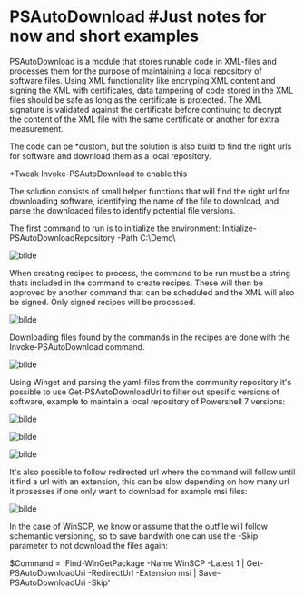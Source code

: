# PSAutoDownload #Just notes for now and short examples

PSAutoDownload is a module that stores runable code in XML-files and processes them for the purpose of maintaining a local repository of software files.
Using XML functionality like encryping XML content and signing the XML with certificates, data tampering of code stored in the XML files should be safe as long as the certificate is protected.
The XML signature is validated against the certificate before continuing to decrypt the content of the XML file with the same certificate or another for extra measurement.

The code can be *custom, but the solution is also build to find the right urls for software and download them as a local repository.

*Tweak Invoke-PSAutoDownload to enable this

The solution consists of small helper functions that will find the right url for downloading software, identifying the name of the file to download, and parse the downloaded files to identify potential file versions.

The first command to run is to initialize the environment: Initialize-PSAutoDownloadRepository -Path C:\Demo\

![bilde](https://github.com/KjellComputer/PSAutoDownload/assets/108197286/98083659-7ff5-40b1-a605-7b8206bc75dd)

When creating recipes to process, the command to be run must be a string thats included in the command to create recipes. These will then be approved by another command that can be scheduled and the XML will also be signed. Only signed recipes will be processed.

![bilde](https://github.com/KjellComputer/PSAutoDownload/assets/108197286/d18474d0-e8ef-46eb-89f8-00aef4ba96ec)

Downloading files found by the commands in the recipes are done with the Invoke-PSAutoDownload command.

![bilde](https://github.com/KjellComputer/PSAutoDownload/assets/108197286/3ed917bb-462f-4f0c-b51c-80fcd72e0dfd)

Using Winget and parsing the yaml-files from the community repository it's possible to use Get-PSAutoDownloadUri to filter out spesific versions of software, example to maintain a local repository of Powershell 7 versions:

![bilde](https://github.com/KjellComputer/PSAutoDownload/assets/108197286/2c30f3f0-e3e4-49fe-8a6c-920215abd182)

![bilde](https://github.com/KjellComputer/PSAutoDownload/assets/108197286/3d741d46-672e-46ce-943c-d8443e5fa880)

![bilde](https://github.com/KjellComputer/PSAutoDownload/assets/108197286/b8055a20-5dfc-4e6f-aae0-9b2a95f9aca5)

It's also possible to follow redirected url where the command will follow until it find a url with an extension, this can be slow depending on how many url it prosesses if one only want to download for example msi files:

![bilde](https://github.com/KjellComputer/PSAutoDownload/assets/108197286/1b7ea97b-041f-468d-949d-f870682b2d0a)

In the case of WinSCP, we know or assume that the outfile will follow schemantic versioning, so to save bandwith one can use the -Skip parameter to not download the files again:

$Command = 'Find-WinGetPackage -Name WinSCP -Latest 1 | Get-PSAutoDownloadUri -RedirectUrl -Extension msi | Save-PSAutoDownloadUri -Skip'
